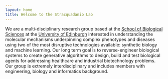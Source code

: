 ```yaml
---
layout: home
title: Welcome to the Stracquadanio Lab
---
```

We are a multi-disciplinary research group based at the [School of Biological
Sciences](https://www.ed.ac.uk/biology) at the [University of
Edinburgh](https://www.ed.ac.uk/) interested in understanding the molecular
mechanisms underpinning complex phenotypes and diseases using two of the most
disruptive technologies available: synthetic biology and machine learning. Our
long term goal is to reverse-engineer biological systems to create generative
algorithms to design, build and test biological agents for addressing healthcare
and industrial biotechnology problems. Our group is extremely interdisciplinary
and includes members with engineering, biology and informatics background.